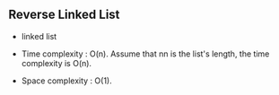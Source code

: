 ## Reverse Linked List

* linked list

* Time complexity : O(n). Assume that nn is the list's length, the time complexity is O(n).

* Space complexity : O(1).

